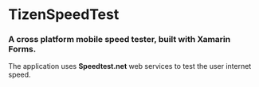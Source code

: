 # TizenSpeedTest
### A cross platform mobile speed tester, built with Xamarin Forms.
The application uses **Speedtest.net** web services to test the user internet speed.
